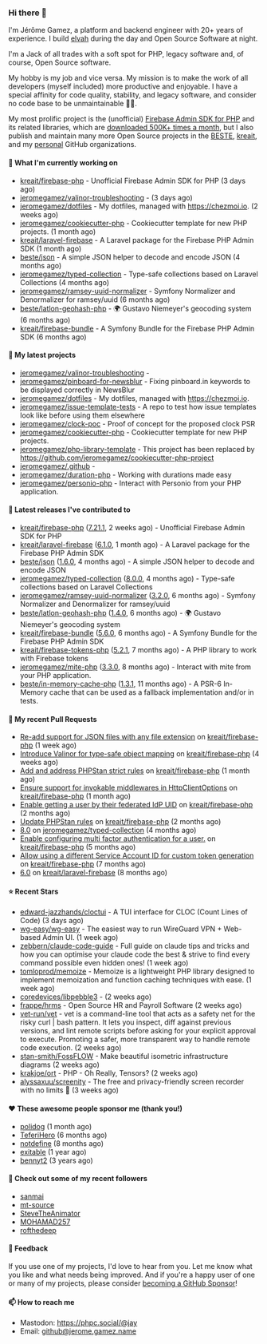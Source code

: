 ### Hi there 👋

I'm Jérôme Gamez, a platform and backend engineer with 20+ years of experience.
I build [elvah](https://www.elvah.de) during the day and Open Source Software
at night.

I'm a Jack of all trades with a soft spot for PHP, legacy software and,
of course, Open Source software.

My hobby is my job and vice versa. My mission is to make the work of all
developers (myself included) more productive and enjoyable.
I have a special affinity for code quality, stability, and legacy software,
and consider no code base to be unmaintainable 💪🏻.

My most prolific project is the (unofficial)
[Firebase Admin SDK for PHP](https://github.com/kreait/firebase-php) and its
related libraries, which are
[downloaded 500K+ times a month](https://packagist.org/packages/kreait/firebase-php/stats), but I also publish and maintain many more Open Source
projects in the [BESTE](https://github.com/beste),
[kreait](https://github.com/kreait), and my
[personal](https://github.com/jeromegamez) GitHub organizations.

#### 👷 What I'm currently working on

- [kreait/firebase-php](https://github.com/kreait/firebase-php) - Unofficial Firebase Admin SDK for PHP (3 days ago)
- [jeromegamez/valinor-troubleshooting](https://github.com/jeromegamez/valinor-troubleshooting) -  (3 days ago)
- [jeromegamez/dotfiles](https://github.com/jeromegamez/dotfiles) - My dotfiles, managed with https://chezmoi.io. (2 weeks ago)
- [jeromegamez/cookiecutter-php](https://github.com/jeromegamez/cookiecutter-php) - Cookiecutter template for new PHP projects. (1 month ago)
- [kreait/laravel-firebase](https://github.com/kreait/laravel-firebase) - A Laravel package for the Firebase PHP Admin SDK (1 month ago)
- [beste/json](https://github.com/beste/json) - A simple JSON helper to decode and encode JSON (4 months ago)
- [jeromegamez/typed-collection](https://github.com/jeromegamez/typed-collection) - Type-safe collections based on Laravel Collections (4 months ago)
- [jeromegamez/ramsey-uuid-normalizer](https://github.com/jeromegamez/ramsey-uuid-normalizer) - Symfony Normalizer and Denormalizer for ramsey/uuid (6 months ago)
- [beste/latlon-geohash-php](https://github.com/beste/latlon-geohash-php) - 🌍 Gustavo Niemeyer&#39;s geocoding system (6 months ago)
- [kreait/firebase-bundle](https://github.com/kreait/firebase-bundle) - A Symfony Bundle for the Firebase PHP Admin SDK (6 months ago)

#### 🌱 My latest projects

- [jeromegamez/valinor-troubleshooting](https://github.com/jeromegamez/valinor-troubleshooting) - 
- [jeromegamez/pinboard-for-newsblur](https://github.com/jeromegamez/pinboard-for-newsblur) - Fixing pinboard.in keywords to be displayed correctly in NewsBlur
- [jeromegamez/dotfiles](https://github.com/jeromegamez/dotfiles) - My dotfiles, managed with https://chezmoi.io.
- [jeromegamez/issue-template-tests](https://github.com/jeromegamez/issue-template-tests) - A repo to test how issue templates look like before using them elsewhere
- [jeromegamez/clock-poc](https://github.com/jeromegamez/clock-poc) - Proof of concept for the proposed clock PSR
- [jeromegamez/cookiecutter-php](https://github.com/jeromegamez/cookiecutter-php) - Cookiecutter template for new PHP projects.
- [jeromegamez/php-library-template](https://github.com/jeromegamez/php-library-template) - This project has been replaced by https://github.com/jeromegamez/cookiecutter-php-project
- [jeromegamez/.github](https://github.com/jeromegamez/.github) - 
- [jeromegamez/duration-php](https://github.com/jeromegamez/duration-php) - Working with durations made easy
- [jeromegamez/personio-php](https://github.com/jeromegamez/personio-php) - Interact with Personio from your PHP application.

#### 🔭 Latest releases I've contributed to

- [kreait/firebase-php](https://github.com/kreait/firebase-php) ([7.21.1](https://github.com/kreait/firebase-php/releases/tag/7.21.1), 2 weeks ago) - Unofficial Firebase Admin SDK for PHP
- [kreait/laravel-firebase](https://github.com/kreait/laravel-firebase) ([6.1.0](https://github.com/kreait/laravel-firebase/releases/tag/6.1.0), 1 month ago) - A Laravel package for the Firebase PHP Admin SDK
- [beste/json](https://github.com/beste/json) ([1.6.0](https://github.com/beste/json/releases/tag/1.6.0), 4 months ago) - A simple JSON helper to decode and encode JSON
- [jeromegamez/typed-collection](https://github.com/jeromegamez/typed-collection) ([8.0.0](https://github.com/jeromegamez/typed-collection/releases/tag/8.0.0), 4 months ago) - Type-safe collections based on Laravel Collections
- [jeromegamez/ramsey-uuid-normalizer](https://github.com/jeromegamez/ramsey-uuid-normalizer) ([3.2.0](https://github.com/jeromegamez/ramsey-uuid-normalizer/releases/tag/3.2.0), 6 months ago) - Symfony Normalizer and Denormalizer for ramsey/uuid
- [beste/latlon-geohash-php](https://github.com/beste/latlon-geohash-php) ([1.4.0](https://github.com/beste/latlon-geohash-php/releases/tag/1.4.0), 6 months ago) - 🌍 Gustavo Niemeyer&#39;s geocoding system
- [kreait/firebase-bundle](https://github.com/kreait/firebase-bundle) ([5.6.0](https://github.com/kreait/firebase-bundle/releases/tag/5.6.0), 6 months ago) - A Symfony Bundle for the Firebase PHP Admin SDK
- [kreait/firebase-tokens-php](https://github.com/kreait/firebase-tokens-php) ([5.2.1](https://github.com/kreait/firebase-tokens-php/releases/tag/5.2.1), 7 months ago) - A PHP library to work with Firebase tokens
- [jeromegamez/mite-php](https://github.com/jeromegamez/mite-php) ([3.3.0](https://github.com/jeromegamez/mite-php/releases/tag/3.3.0), 8 months ago) - Interact with mite from your PHP application.
- [beste/in-memory-cache-php](https://github.com/beste/in-memory-cache-php) ([1.3.1](https://github.com/beste/in-memory-cache-php/releases/tag/1.3.1), 11 months ago) - A PSR-6 In-Memory cache that can be used as a fallback implementation and/or in tests.

#### 🔨 My recent Pull Requests

- [Re-add support for JSON files with any file extension](https://github.com/kreait/firebase-php/pull/1013) on [kreait/firebase-php](https://github.com/kreait/firebase-php) (1 week ago)
- [Introduce Valinor for type-safe object mapping](https://github.com/kreait/firebase-php/pull/1009) on [kreait/firebase-php](https://github.com/kreait/firebase-php) (4 weeks ago)
- [Add and address PHPStan strict rules](https://github.com/kreait/firebase-php/pull/1006) on [kreait/firebase-php](https://github.com/kreait/firebase-php) (1 month ago)
- [Ensure support for invokable middlewares in HttpClientOptions](https://github.com/kreait/firebase-php/pull/1004) on [kreait/firebase-php](https://github.com/kreait/firebase-php) (1 month ago)
- [Enable getting a user by their federated IdP UID](https://github.com/kreait/firebase-php/pull/1003) on [kreait/firebase-php](https://github.com/kreait/firebase-php) (2 months ago)
- [Update PHPStan rules](https://github.com/kreait/firebase-php/pull/1002) on [kreait/firebase-php](https://github.com/kreait/firebase-php) (2 months ago)
- [8.0](https://github.com/jeromegamez/typed-collection/pull/28) on [jeromegamez/typed-collection](https://github.com/jeromegamez/typed-collection) (4 months ago)
- [Enable configuring multi factor authentication for a user.](https://github.com/kreait/firebase-php/pull/993) on [kreait/firebase-php](https://github.com/kreait/firebase-php) (5 months ago)
- [Allow using a different Service Account ID for custom token generation](https://github.com/kreait/firebase-php/pull/973) on [kreait/firebase-php](https://github.com/kreait/firebase-php) (7 months ago)
- [6.0](https://github.com/kreait/laravel-firebase/pull/237) on [kreait/laravel-firebase](https://github.com/kreait/laravel-firebase) (8 months ago)

#### ⭐ Recent Stars

- [edward-jazzhands/cloctui](https://github.com/edward-jazzhands/cloctui) - A TUI interface for CLOC (Count Lines of Code) (3 days ago)
- [wg-easy/wg-easy](https://github.com/wg-easy/wg-easy) - The easiest way to run WireGuard VPN &#43; Web-based Admin UI. (1 week ago)
- [zebbern/claude-code-guide](https://github.com/zebbern/claude-code-guide) - Full guide on claude tips and tricks and how you can optimise your claude code the best &amp; strive to find every command possible even hidden ones! (1 week ago)
- [tomloprod/memoize](https://github.com/tomloprod/memoize) - Memoize is a lightweight PHP library designed to implement memoization and function caching techniques with ease. (1 week ago)
- [coredevices/libpebble3](https://github.com/coredevices/libpebble3) -  (2 weeks ago)
- [frappe/hrms](https://github.com/frappe/hrms) - Open Source HR and Payroll Software (2 weeks ago)
- [vet-run/vet](https://github.com/vet-run/vet) - vet is a command-line tool that acts as a safety net for the risky curl | bash pattern. It lets you inspect, diff against previous versions, and lint remote scripts before asking for your explicit approval to execute. Promoting a safer, more transparent way to handle remote code execution. (2 weeks ago)
- [stan-smith/FossFLOW](https://github.com/stan-smith/FossFLOW) - Make beautiful isometric infrastructure diagrams (2 weeks ago)
- [krakjoe/ort](https://github.com/krakjoe/ort) - PHP - Oh Really, Tensors? (2 weeks ago)
- [alyssaxuu/screenity](https://github.com/alyssaxuu/screenity) - The free and privacy-friendly screen recorder with no limits 🎥 (3 weeks ago)

#### ❤️ These awesome people sponsor me (thank you!)

- [polidog](https://github.com/polidog) (1 month ago)
- [TeferiHero](https://github.com/TeferiHero) (6 months ago)
- [notdefine](https://github.com/notdefine) (8 months ago)
- [exitable](https://github.com/exitable) (1 year ago)
- [bennyt2](https://github.com/bennyt2) (3 years ago)

#### 👯 Check out some of my recent followers

- [sanmai](https://github.com/sanmai)
- [mt-source](https://github.com/mt-source)
- [SteveTheAnimator](https://github.com/SteveTheAnimator)
- [MOHAMAD257](https://github.com/MOHAMAD257)
- [rofthedeep](https://github.com/rofthedeep)

#### 💬 Feedback

If you use one of my projects, I'd love to hear from you. Let me know what you
like and what needs being improved. And if you're a happy user of one or
many of my projects, please consider
[becoming a GitHub Sponsor](https://github.com/sponsors/jeromegamez)!

#### 📫 How to reach me

- Mastodon: https://phpc.social/@jay
- Email: github@jerome.gamez.name
